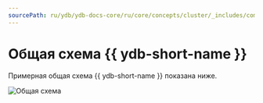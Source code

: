 ```yaml
---
sourcePath: ru/ydb/ydb-docs-core/ru/core/concepts/cluster/_includes/common_scheme_ydb/intro.md
---
```

# Общая схема {{ ydb-short-name }}

Примерная общая схема {{ ydb-short-name }} показана ниже.

![Общая схема](../../_assets/BS_overview.svg)
